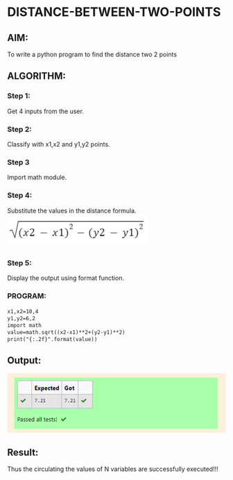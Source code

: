 # DISTANCE-BETWEEN-TWO-POINTS

## AIM:
To write a python program to find the distance two 2 points
## ALGORITHM:
### Step 1: 
Get 4 inputs from the user.
### Step 2: 
Classify with x1,x2 and y1,y2 points.
### Step 3
Import math module.
### Step 4: 
Substitute the values in the distance formula.![formula](formula.png)
##
### Step 5: 
Display the output using format function.

### PROGRAM:
  ```
  x1,x2=10,4
y1,y2=6,2
import math
value=math.sqrt((x2-x1)**2+(y2-y1)**2)
print("{:.2f}".format(value))
  ```
## Output:
![Output](Screenshot.png)
## Result:
Thus the circulating the values  of N variables are successfully executed!!!
